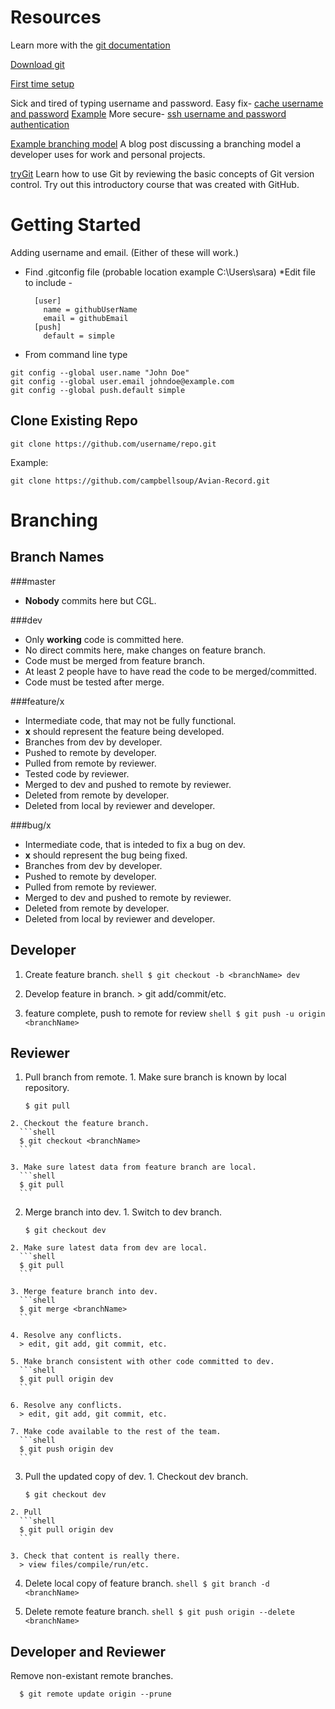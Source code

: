 [comment]: # (You are viewing this in a raw form, for a more comprehensive view. View it on github.)

Resources
==========
Learn more with the [git documentation](https://git-scm.com/doc)

[Download git](https://git-scm.com/)

[First time setup](https://git-scm.com/book/en/v2/Getting-Started-First-Time-Git-Setup)

Sick and tired of typing username and password.
  Easy fix-
  [cache username and password](http://git-scm.com/docs/git-credential-cache)
  [Example](http://stackoverflow.com/questions/5343068/is-there-a-way-to-skip-password-typing-when-using-https-github)
  More secure-
  [ssh username and password authentication](https://help.github.com/articles/generating-ssh-keys/)

[Example branching model](http://nvie.com/posts/a-successful-git-branching-model/)
A blog post discussing a branching model a developer uses for work and personal projects.

[tryGit](https://try.github.io)
Learn how to use Git by reviewing the basic concepts of Git version control. Try out this introductory course that was created with GitHub.

Getting Started
================

Adding username and email. (Either of these will work.)
  * Find .gitconfig file (probable location example C:\Users\sara)
    *Edit file to include - 
     ```shell
       [user]
         name = githubUserName
         email = githubEmail
       [push]
         default = simple
    ```
  * From command line type
  ```shell
  git config --global user.name "John Doe"
  git config --global user.email johndoe@example.com
  git config --global push.default simple
  ```

Clone Existing Repo
--------------------
  ```shell
  git clone https://github.com/username/repo.git
  ```
Example:
  ```shell
  git clone https://github.com/campbellsoup/Avian-Record.git
  ```
Branching
=========

Branch Names
-------------------

###master
  * __Nobody__ commits here but CGL.

###dev
  * Only __working__ code is committed here.
  * No direct commits here, make changes on feature branch.
  * Code must be merged from feature branch.
  * At least 2 people have to have read the code to be merged/committed.
  * Code must be tested after merge.

###feature/x
  * Intermediate code, that may not be fully functional.
  * __x__ should represent the feature being developed.
  * Branches from dev by developer.
  * Pushed to remote by developer.
  * Pulled from remote by reviewer.
  * Tested code by reviewer.
  * Merged to dev and pushed to remote by reviewer.
  * Deleted from remote by developer.
  * Deleted from local by reviewer and developer.

###bug/x
  * Intermediate code, that is inteded to fix a bug on dev.
  * __x__ should represent the bug being fixed.
  * Branches from dev by developer.
  * Pushed to remote by developer.
  * Pulled from remote by reviewer.
  * Merged to dev and pushed to remote by reviewer.
  * Deleted from remote by developer.
  * Deleted from local by reviewer and developer.

Developer
---------
  1. Create feature branch.
    ```shell
    $ git checkout -b <branchName> dev
    ```

  2. Develop feature in branch.
    > git add/commit/etc.

  3. feature complete, push to remote for review
    ```shell
    $ git push -u origin <branchName>
    ```

Reviewer
--------
  1. Pull branch from remote.
    1. Make sure branch is known by local repository.
      ```shell
      $ git pull
      ```

    2. Checkout the feature branch.
      ```shell
      $ git checkout <branchName>
      ```

    3. Make sure latest data from feature branch are local.
      ```shell
      $ git pull
      ```

  2. Merge branch into dev.
    1. Switch to dev branch.
      ```shell
      $ git checkout dev
      ```

    2. Make sure latest data from dev are local.
      ```shell
      $ git pull
      ```

    3. Merge feature branch into dev.
      ```shell
      $ git merge <branchName>
      ```

    4. Resolve any conflicts.
      > edit, git add, git commit, etc.

    5. Make branch consistent with other code committed to dev.
      ```shell
      $ git pull origin dev
      ```

    6. Resolve any conflicts.
      > edit, git add, git commit, etc.

    7. Make code available to the rest of the team.
      ```shell
      $ git push origin dev
      ```

  3. Pull the updated copy of dev.
    1. Checkout dev branch.
      ```shell
      $ git checkout dev
      ```

    2. Pull
      ```shell
      $ git pull origin dev
      ```

    3. Check that content is really there.
      > view files/compile/run/etc.

  4. Delete local copy of feature branch.
    ```shell
    $ git branch -d <branchName>
    ```

  5. Delete remote feature branch.
    ```shell
    $ git push origin --delete <branchName>
    ```

Developer and Reviewer
----------------------
Remove non-existant remote branches.
```shell
  $ git remote update origin --prune
```
